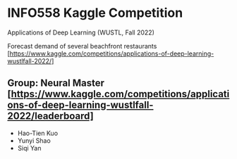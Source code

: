 # INFO558 Kaggle Competition

Applications of Deep Learning (WUSTL, Fall 2022)

Forecast demand of several beachfront restaurants [https://www.kaggle.com/competitions/applications-of-deep-learning-wustlfall-2022/]

## Group: Neural Master [https://www.kaggle.com/competitions/applications-of-deep-learning-wustlfall-2022/leaderboard]
- Hao-Tien Kuo
- Yunyi Shao
- Siqi Yan
